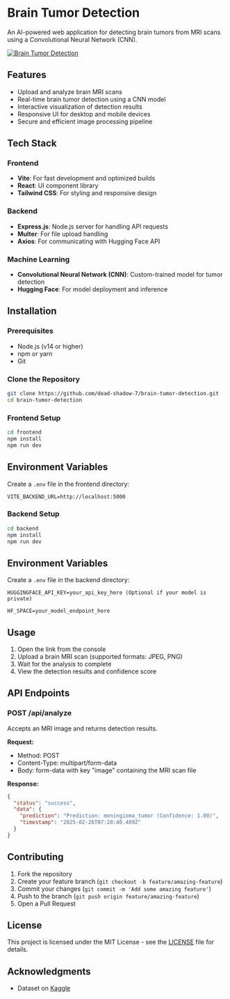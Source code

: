 # Brain Tumor Detection

An AI-powered web application for detecting brain tumors from MRI scans using a Convolutional Neural Network (CNN).

[![Brain Tumor Detection](https://i.postimg.cc/L577SR9z/Screenshot-2025-02-26-125211.png)](https://postimg.cc/N26b83rM)

## Features

- Upload and analyze brain MRI scans
- Real-time brain tumor detection using a CNN model
- Interactive visualization of detection results
- Responsive UI for desktop and mobile devices
- Secure and efficient image processing pipeline

## Tech Stack

### Frontend

- **Vite**: For fast development and optimized builds
- **React**: UI component library
- **Tailwind CSS**: For styling and responsive design

### Backend

- **Express.js**: Node.js server for handling API requests
- **Multer**: For file upload handling
- **Axios**: For communicating with Hugging Face API

### Machine Learning

- **Convolutional Neural Network (CNN)**: Custom-trained model for tumor detection
- **Hugging Face**: For model deployment and inference

## Installation

### Prerequisites

- Node.js (v14 or higher)
- npm or yarn
- Git

### Clone the Repository

```bash
git clone https://github.com/dead-shadow-7/brain-tumor-detection.git
cd brain-tumor-detection
```

### Frontend Setup

```bash
cd frontend
npm install
npm run dev
```

## Environment Variables

Create a `.env` file in the frontend directory:

```
VITE_BACKEND_URL=http://localhost:5000
```

### Backend Setup

```bash
cd backend
npm install
npm run dev
```

## Environment Variables

Create a `.env` file in the backend directory:

```
HUGGINGFACE_API_KEY=your_api_key_here (Optional if your model is private)

HF_SPACE=your_model_endpoint_here
```

## Usage

1. Open the link from the console
2. Upload a brain MRI scan (supported formats: JPEG, PNG)
3. Wait for the analysis to complete
4. View the detection results and confidence score

## API Endpoints

### POST /api/analyze

Accepts an MRI image and returns detection results.

**Request:**

- Method: POST
- Content-Type: multipart/form-data
- Body: form-data with key "image" containing the MRI scan file

**Response:**

```json
{
  "status": "success",
  "data": {
    "prediction": "Prediction: meningioma_tumor (Confidence: 1.00)",
    "timestamp": "2025-02-26T07:20:40.409Z"
  }
}
```

## Contributing

1. Fork the repository
2. Create your feature branch (`git checkout -b feature/amazing-feature`)
3. Commit your changes (`git commit -m 'Add some amazing feature'`)
4. Push to the branch (`git push origin feature/amazing-feature`)
5. Open a Pull Request

## License

This project is licensed under the MIT License - see the [LICENSE](LICENSE) file for details.

## Acknowledgments

- Dataset on [Kaggle](https://www.kaggle.com/datasets/masoudnickparvar/brain-tumor-mri-dataset/data)
